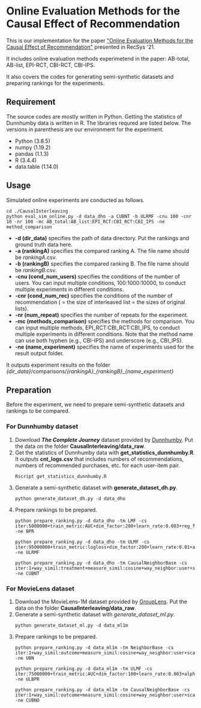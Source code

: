 # Online Evaluation Methods for the Causal Effect of Recommendation

This is our implementation for the paper ["Online Evaluation Methods for the Causal Effect of Recommendation"](https://doi.org/10.1145/3460231.3474235) presented in RecSys '21.

It includes online evaluation methods experimetend in the paper: AB-total, AB-list, EPI-RCT, CBI-RCT, CBI-IPS.

It also covers the codes for generating semi-synthetic datasets and preparing rankings for the experiments.

## Requirement
The source codes are mostly written in Python.
Getting the statistics of Dunnhumby data is written in R.
The libraries requred are listed below.
The versions in parenthesis are our environment for the experiment.

* Python (3.8.5)
* numpy (1.19.2)
* pandas (1.1.3)
* R (3.4.4)
* data.table (1.14.0)

## Usage
Simulated online experiments are conducted as follows. 

```bash:sample
cd ./CausalInterleaving
python eval_sim_online.py -d data_dho -a CUBNT -b ULRMF -cnu 100 -cnr 10 -nr 100 -mc AB_total:AB_list:EPI_RCT:CBI_RCT:CBI_IPS -ne method_comparison
```
- **-d (dir_data)** specifies the path of data directory. Put the rankings and ground truth data here.
- **-a (rankingA)** specifies the compared ranking A. The file name should be *rankingA*.csv.
- **-b (rankingB)** specifies the compared ranking B. The file name should be *rankingB*.csv.
- **-cnu (cond_num_users)** specifies the conditions of the number of users. You can input multiple conditions, 100:1000:10000, to conduct multiple experiments in different conditions.
- **-cnr (cond_num_rec)** specifies the conditions of the number of recommendation ( = the size of interleaved list = the sizes of original lists). 
- **-nr (num_repeat)** specifies the number of repeats for the experiment.
- **-mc (methods_comparison)** specifies the methods for comparison. You can input multiple methods, EPI_RCT:CBI_RCT:CBI_IPS, to conduct multiple experiments in different conditions. Note that the method name can use both hyphen (e.g., CBI-IPS) and underscore (e.g., CBI_IPS).
- **-ne (name_experiment)** specifies the name of experiments used for the result output folder.

It outputs experiment results on the folder *{dir_data}*/comparisons/*{rankingA}*\_*{rankingB}*\_*{name_experiment}* 


## Preparation
Before the experiment, we need to prepare semi-synthetic datasets and rankings to be compared. 

### For Dunnhumby dataset
1. Download ***The Complete Journey*** dataset provided by [Dunnhumby](https://www.dunnhumby.com/careers/engineering/sourcefiles). Put the data on the folder **CausalInterleaving/data_raw**.
1. Get the statistics of Dunnhumby data with **get_statistics_dunnhumby.R**. It outputs **cnt_logs.csv** that includes numbers of recommendations, numbers of recommended purchases, etc. for each user-item pair.
    ```bash:sample
    Rscript get_statistics_dunnhumby.R
    ```
1. Generate a semi-synthetic dataset with **generate_dataset_dh.py**.
    ```bash:sample
    python generate_dataset_dh.py -d data_dho
    ```
1. Prepare rankings to be prepared.
    ```bash:sample
    python prepare_ranking.py -d data_dho -tm LMF -cs iter:5000000+train_metric:AUC+dim_factor:200+learn_rate:0.003+reg_factor:0.1 -ne BPR

    python prepare_ranking.py -d data_dho -tm ULMF -cs iter:95000000+train_metric:logloss+dim_factor:200+learn_rate:0.01+alpha:0.0+reg_factor:0.01 -ne ULRMF

    python prepare_ranking.py -d data_dho -tm CausalNeighborBase -cs iter:1+way_simil:treatment+measure_simil:cosine+way_neighbor:user+scale_similarity:3.0+shrinkage:1.0+num_neighbor:3000 -ne CUBNT
    ```

### For MovieLens dataset
1. Download the MovieLens-1M dataset provided by [GroupLens](https://grouplens.org/datasets/movielens). Put the data on the folder **CausalInterleaving/data_raw**.
1. Generate a semi-synthetic dataset with *generate_dataset_ml.py*.
    ```bash:sample
    python generate_dataset_ml.py -d data_ml1m
    ```
1. Prepare rankings to be prepared.
    ```bash:sample
    python prepare_ranking.py -d data_ml1m -tm NeighborBase -cs iter:1+way_simil:outcome+measure_simil:cosine+way_neighbor:user+scale_similarity:0.33+shrinkage:0.3+num_neighbor:10000 -ne UBN

    python prepare_ranking.py -d data_ml1m -tm ULMF -cs iter:75000000+train_metric:AUC+dim_factor:100+learn_rate:0.003+alpha:0.8+reg_factor:0.1 -ne ULBPR

    python prepare_ranking.py -d data_ml1m -tm CausalNeighborBase -cs iter:1+way_simil:outcome+measure_simil:cosine+way_neighbor:user+scale_similarity:0.5+shrinkage:30.0+num_neighbor:10000 -ne CUBNO
    ```

